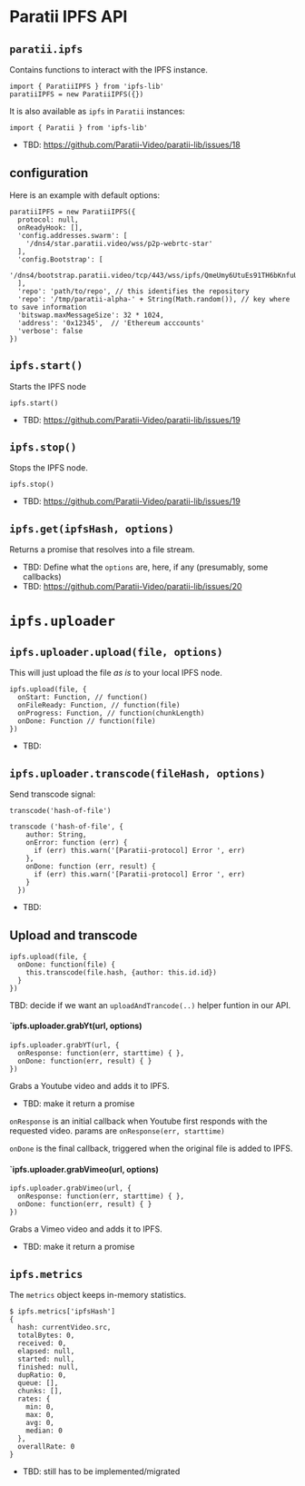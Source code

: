 # Paratii IPFS API

## `paratii.ipfs`

Contains functions to interact with the IPFS instance.


    import { ParatiiIPFS } from 'ipfs-lib'
    paratiiIPFS = new ParatiiIPFS({})


It is also available as `ipfs` in `Paratii` instances:

    import { Paratii } from 'ipfs-lib'

- TBD: https://github.com/Paratii-Video/paratii-lib/issues/18

## configuration

Here is an example with default options:

    paratiiIPFS = new ParatiiIPFS({
      protocol: null,
      onReadyHook: [],
      'config.addresses.swarm': [
        '/dns4/star.paratii.video/wss/p2p-webrtc-star'
      ],
      'config.Bootstrap': [
        '/dns4/bootstrap.paratii.video/tcp/443/wss/ipfs/QmeUmy6UtuEs91TH6bKnfuU1Yvp63CkZJWm624MjBEBazW'
      ],
      'repo': 'path/to/repo', // this identifies the repository
      'repo': '/tmp/paratii-alpha-' + String(Math.random()), // key where to save information
      'bitswap.maxMessageSize': 32 * 1024,
      'address': '0x12345',  // 'Ethereum acccounts'
      'verbose': false
    })


## `ipfs.start()`

Starts the IPFS node

    ipfs.start()


- TBD:  https://github.com/Paratii-Video/paratii-lib/issues/19

## `ipfs.stop()`

Stops the IPFS node.

    ipfs.stop()

- TBD:  https://github.com/Paratii-Video/paratii-lib/issues/19

## `ipfs.get(ipfsHash, options)`

Returns a promise that resolves into a file stream.

- TBD: Define what the `options` are, here, if any (presumably, some callbacks)
- TBD:  https://github.com/Paratii-Video/paratii-lib/issues/20


# `ipfs.uploader`

## `ipfs.uploader.upload(file, options)`

This will just upload the file _as is_ to your local IPFS node.

    ipfs.upload(file, {
      onStart: Function, // function()
      onFileReady: Function, // function(file)
      onProgress: Function, // function(chunkLength)
      onDone: Function // function(file)
    })

- TBD:

## `ipfs.uploader.transcode(fileHash, options)`


Send transcode signal:

    transcode('hash-of-file')

    transcode ('hash-of-file', {
        author: String,
        onError: function (err) {
          if (err) this.warn('[Paratii-protocol] Error ', err)
        },
        onDone: function (err, result) {
          if (err) this.warn('[Paratii-protocol] Error ', err)
        }
      })

- TBD:

## Upload and transcode


    ipfs.upload(file, {
      onDone: function(file) {
        this.transcode(file.hash, {author: this.id.id})
      }
    })

TBD: decide if we want an `uploadAndTrancode(..)` helper funtion in our API.

#### `ipfs.uploader.grabYt(url, options)


    ipfs.uploader.grabYT(url, {
      onResponse: function(err, starttime) { },
      onDone: function(err, result) { }
    })


Grabs a Youtube video and adds it to IPFS.

- TBD: make it return a promise



`onResponse` is an initial callback when Youtube first responds with the requested
video. params are `onResponse(err, starttime)`

`onDone` is the final callback, triggered when the original file is added to IPFS.


#### `ipfs.uploader.grabVimeo(url, options)


    ipfs.uploader.grabVimeo(url, {
      onResponse: function(err, starttime) { },
      onDone: function(err, result) { }
    })


Grabs a Vimeo video and adds it to IPFS.

- TBD: make it return a promise

## `ipfs.metrics`

The `metrics` object keeps in-memory statistics.

    $ ipfs.metrics['ipfsHash']
    {
      hash: currentVideo.src,
      totalBytes: 0,
      received: 0,
      elapsed: null,
      started: null,
      finished: null,
      dupRatio: 0,
      queue: [],
      chunks: [],
      rates: {
        min: 0,
        max: 0,
        avg: 0,
        median: 0
      },
      overallRate: 0
    }

- TBD: still has to be implemented/migrated    
